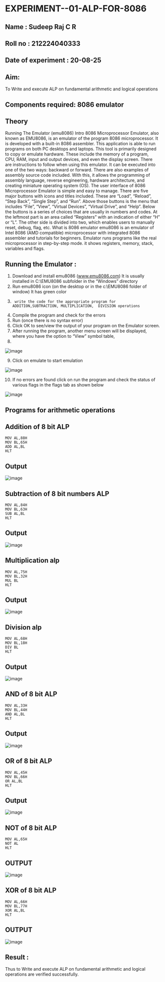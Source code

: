 # EXPERIMENT--01-ALP-FOR-8086
## Name : Sudeep Raj C R
## Roll no : 212224040333
## Date of experiment : 20-08-25


## Aim:
To Write and execute ALP on fundamental arithmetic and logical operations
## Components required: 8086  emulator 
## Theory 
Running The Emulator (emu8086) Intro 8086 Microprocessor Emulator, also known as EMU8086, is an emulator of the program 8086 microprocessor. It is developed with a built-in 8086 assembler. This application is able to run programs on both PC desktops and laptops. This tool is primarily designed to copy or emulate hardware. These include the memory of a program, CPU, RAM, input and output devices, and even the display screen. There are instructions to follow when using this emulator. It can be executed into one of the two ways: backward or forward. There are also examples of assembly source code included. With this, it allows the programming of assembly language, reverse engineering, hardware architecture, and creating miniature operating system (OS). The user interface of 8086 Microprocessor Emulator is simple and easy to manage. There are five major buttons with icons and titles included. These are “Load”, “Reload”, “Step Back”, “Single Step”, and “Run”. Above those buttons is the menu that includes “File”, “View”, “Virtual Devices”, “Virtual Drive”, and “Help”. Below the buttons is a series of choices that are usually in numbers and codes. At the leftmost part is an area called “Registers” with an indication of either “H” or “L”. The other side is divided into two, which enables users to manually reset, debug, flag, etc. What is 8086 emulator emu8086 is an emulator of Intel 8086 (AMD compatible) microprocessor with integrated 8086 assembler and tutorials for beginners. Emulator runs programs like the real microprocessor in step-by-step mode. it shows registers, memory, stack, variables and flags.

## Running the Emulator :
1.	Download and install emu8086 (www.emu8086.com) It is usually installed in C:\EMU8086 subfolder in the “Windows” directory
2.	  Run  emu8086 icon (on the desktop or in the c:\EMU8086 folder of window) It has green color 
3.		write the code for the appropriate program for ADDITION,SUBTRACTION, MULTIPLICATION,  DIVISION operations 
4.	 Compile the program and check for the errors 
5.	Run (once there is no syntax error) 
6.	Click OK to see/view the output of your program on the Emulator screen. 
7.	After running the program, another menu screen will be displayed, where you have the option to “View” symbol table,
8.	 
![image](https://user-images.githubusercontent.com/36288975/189273263-d65baae9-4b8f-4723-afb3-c0ffa4052b04.png)

9.	Click on emulate to start emulation
   
![image](https://user-images.githubusercontent.com/36288975/189273273-9bb36ec1-e2e8-4892-8d35-37707332bfdc.png)

10.	If no errors are found click on run the program and check the status of various flags in the flags tab as shown below
    
![image](https://user-images.githubusercontent.com/36288975/189273277-113a2a33-4a40-4ff8-95a5-ecd3a1f504fe.png)

## Programs for arithmetic  operations
## Addition  of 8 bit ALP 
```
MOV AL,88H
MOV BL,65H
ADD AL,BL
HLT
```
## Output  
![image](https://github.com/user-attachments/assets/8bcffd5c-1951-4a51-811f-2a3bd7bb8070)
## Subtraction   of 8 bit numbers  ALP 
```
MOV AL,84H
MOV BL,63H
SUB AL,BL
HLT
```
## Output  
![image](https://github.com/user-attachments/assets/4abfd4e7-488f-47d0-91da-9eea99e0f09a)
## Multiplication alp 
```
MOV AL,75H
MOV BL,32H
MUL BL
HLT
```
## Output  
![image](https://github.com/user-attachments/assets/9cb2cb94-bc77-45cd-b33a-e89655185a9a)
## Division alp 
```
MOV AL,68H
MOV BL,18H
DIV BL
HLT
```
## Output  
![image](https://github.com/user-attachments/assets/207b2fc5-9847-4a21-ae24-108e472b84a2)
## AND of 8 bit ALP
```
MOV AL,33H
MOV BL,44H
AND AL,BL
HLT
```
## Output
![image](https://github.com/user-attachments/assets/5195792a-cc92-41cb-9e82-59c22d93276c)
## OR of 8 bit ALP
```
MOV AL,45H
MOV BL,66H
OR AL,BL
HLT
```
## Output
![image](https://github.com/user-attachments/assets/d74e764f-0f31-4271-9014-721439eba9a8)
## NOT of 8 bit ALP
```
MOV AL,65H
NOT AL
HLT
```
## OUTPUT
![image](https://github.com/user-attachments/assets/37cc7d63-13c2-43ab-962d-a47554c96699)
## XOR of 8 bit ALP
```
MOV AL,66H
MOV BL,77H
XOR AL,BL
HLT
```
## OUTPUT
![image](https://github.com/user-attachments/assets/cfe52b82-c3aa-48ef-9b0c-fadef1025dc0)

## Result :
Thus to Write and execute ALP on fundamental arithmetic and logical operations are verified successfully.
 








